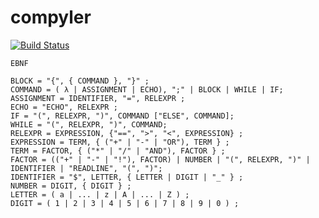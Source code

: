 # compyler

[![Build Status](https://travis-ci.com/Fogelman/compyler.svg?token=m4KMpTsinBJNfZSW8czm&branch=master)](https://travis-ci.com/Fogelman/compyler)

```
EBNF

BLOCK = "{", { COMMAND }, "}" ;
COMMAND = ( λ | ASSIGNMENT | ECHO), ";" | BLOCK | WHILE | IF;
ASSIGNMENT = IDENTIFIER, "=", RELEXPR ;
ECHO = "ECHO", RELEXPR ;
IF = "(", RELEXPR, ")", COMMAND ["ELSE", COMMAND];
WHILE = "(", RELEXPR, ")", COMMAND;
RELEXPR = EXPRESSION, {"==", ">", "<", EXPRESSION} ;
EXPRESSION = TERM, { ("+" | "-" | "OR"), TERM } ;
TERM = FACTOR, { ("*" | "/" | "AND"), FACTOR } ;
FACTOR = (("+" | "-" | "!"), FACTOR) | NUMBER | "(", RELEXPR, ")" | IDENTIFIER | "READLINE", "(", ")";
IDENTIFIER = "$", LETTER, { LETTER | DIGIT | "_" } ;
NUMBER = DIGIT, { DIGIT } ;
LETTER = ( a | ... | z | A | ... | Z ) ;
DIGIT = ( 1 | 2 | 3 | 4 | 5 | 6 | 7 | 8 | 9 | 0 ) ;
```
